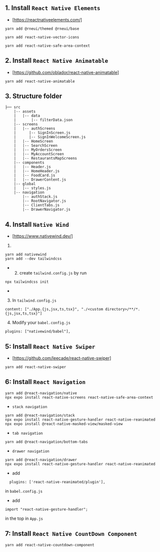 ## 1. Install `React Native Elements`

- [https://reactnativeelements.com/]

```
yarn add @rneui/themed @rneui/base
```

```
yarn add react-native-vector-icons
```

```
yarn add react-native-safe-area-context
```

## 2. Install `React Native Animatable`

- [https://github.com/oblador/react-native-animatable]

```
yarn add react-native-animatable
```

## 3. Structure folder

```
├── src
    |-- assets
    |   |-- data
    |       |-- filterData.json
    |-- screens
    |   |-- authScreens
    |      |-- SignInScreen.js
    |      |-- SignInWelcomeScreen.js
    |   |-- HomeScreen
    |   |-- SearchScreen
    |   |-- MyOrdersScreen
    |   |-- MyAccountScreen
    |   |-- RestaurantsMapScreens
    |-- components
    |   |-- Header.js
    |   |-- HomeHeader.js
    |   |-- FoodCard.js
    |   |-- DrawerContent.js
    |-- global
    |   |-- styles.js
    |-- navigation
        |-- authStack.js
        |-- RootNavigator.js
        |-- ClientTabs.js
        |-- DrawerNavigator.js

```

## 4. Install `Native Wind`

- [https://www.nativewind.dev/]

1.

```
yarn add nativewind
yarn add --dev tailwindcss
```

- 2. create `tailwind.config.js` by run

```
npx tailwindcss init
```

-

3. In `tailwind.config.js`

```
content: ["./App.{js,jsx,ts,tsx}", "./<custom directory>/**/*.{js,jsx,ts,tsx}"]
```

4. Modify your `babel.config.js`

```
plugins: ["nativewind/babel"],
```

## 5: Install `React Native Swiper`

- [https://github.com/leecade/react-native-swiper]

```
yarn add react-native-swiper
```

## 6: Install `React Navigation`

```
yarn add @react-navigation/native
npx expo install react-native-screens react-native-safe-area-context
```

- `stack navigation`

```
yarn add @react-navigation/stack
npx expo install react-native-gesture-handler react-native-reanimated
npx expo install @react-native-masked-view/masked-view
```

- `tab navigation`

```
yarn add @react-navigation/bottom-tabs
```

- `drawer navigation`

```
yarn add @react-navigation/drawer
npx expo install react-native-gesture-handler react-native-reanimated

```

- add

```
  plugins: ['react-native-reanimated/plugin'],
```

in `babel.config.js`

- add

```
import "react-native-gesture-handler";
```

in the top in `App.js`

## 7: Install `React Native CountDown Component`

```
yarn add react-native-countdown-component
```
